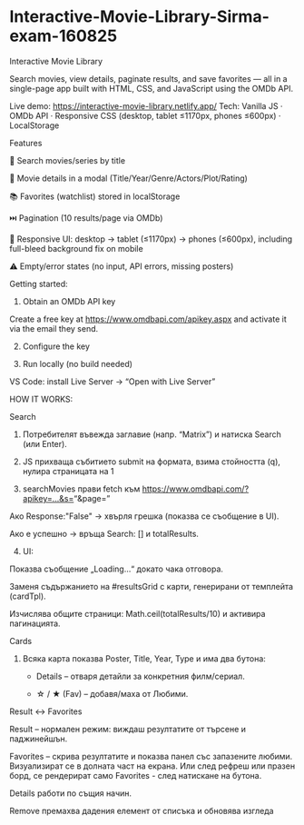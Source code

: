 # Interactive-Movie-Library-Sirma-exam-160825

Interactive Movie Library

Search movies, view details, paginate results, and save favorites — all in a single-page app built with HTML, CSS, and JavaScript using the OMDb API.

Live demo: https://interactive-movie-library.netlify.app/
Tech: Vanilla JS · OMDb API · Responsive CSS (desktop, tablet ≤1170px, phones ≤600px) · LocalStorage

Features

🔎 Search movies/series by title

📄 Movie details in a modal (Title/Year/Genre/Actors/Plot/Rating)

📚 Favorites (watchlist) stored in localStorage

⏭️ Pagination (10 results/page via OMDb)

📱 Responsive UI: desktop → tablet (≤1170px) → phones (≤600px), including full-bleed background fix on mobile

⚠️ Empty/error states (no input, API errors, missing posters)

Getting started:
1) Obtain an OMDb API key

Create a free key at https://www.omdbapi.com/apikey.aspx and activate it via the email they send.

2) Configure the key

3) Run locally (no build needed)

VS Code: install Live Server → “Open with Live Server”

HOW IT WORKS:

 Search

1. Потребителят въвежда заглавие (напр. “Matrix”) и натиска Search (или Enter).

2. JS прихваща събитието submit на формата, взима стойността (q), нулира страницата на 1




3. searchMovies прави fetch към https://www.omdbapi.com/?apikey=...&s=<q>&page=<n>

Ако Response:"False" → хвърля грешка (показва се съобщение в UI).

Ако е успешно → връща Search: [] и totalResults.

4. UI:

Показва съобщение „Loading…“ докато чака отговора.

Заменя съдържанието на #resultsGrid с карти, генерирани от темплейта (cardTpl).

Изчислява общите страници: Math.ceil(totalResults/10) и активира пагинацията.

 Cards 

1. Всяка карта показва Poster, Title, Year, Type и има два бутона:

   - Details – отваря детайли за конкретния филм/сериал.

   - ☆ / ★ (Fav) – добавя/махa от Любими.

Result ↔ Favorites

Result – нормален режим: виждаш резултатите от търсене и паджинейшън.

Favorites – скрива резултатите и показва панел със запазените любими. Визуализират се в долната част на екрана.
Или след рефреш или празен борд, се рендерират само Favorites - след натискане на бутона.

Details работи по същия начин.

Remove премахва дадения елемент от списъка и обновява изгледа
